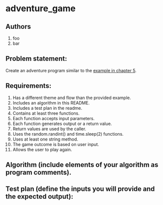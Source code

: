 # adventure_game
## Authors
1. foo
1. bar
## Problem statement:
Create an adventure program similar to the [example in chapter 5](http://inventwithpython.com/invent4thed/chapter5.html).
## Requirements:
1. Has a different theme and flow than the provided example.
1. Includes an algorithm in this README.
1. Includes a test plan in the readme.
1. Contains at least three functions.
1. Each function accepts input parameters.
1. Each function generates output or a return value.
1. Return values are used by the caller.
1. Uses the random.randint() and time.sleep(2) functions.
1. Uses at least one string method.
1. The game outcome is based on user input.
1. Allows the user to play again.

## Algorithm (include elements of your algorithm as program comments).

## Test plan (define the inputs you will provide and the expected output):
